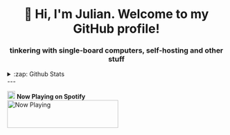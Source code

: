 <h1 align="center">👋 Hi, I'm Julian. Welcome to my GitHub profile!</h1>
<h3 align="center">tinkering with single-board computers, self-hosting and other stuff</h3>

<details>
    <summary>:zap: Github Stats</summary>
    <img align="left" src="https://github-readme-stats.vercel.app/api?username=vantriel&show_icons=true" alt="vantriel" />
</details>
---

<img height="18" width="18" src="https://cdn.jsdelivr.net/npm/simple-icons@v3/icons/spotify.svg" /> **Now Playing on Spotify**<br>
<a href="https://spotify-nowplaying-vantriel.vercel.app/now-playing?open">
    <img src="https://spotify-nowplaying-vantriel.vercel.app/now-playing" width="256" height="64" alt="Now Playing">
</a>
